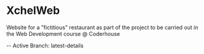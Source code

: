 # XchelWeb
Website for a "fictitious" restaurant as part of the project to be carried out in the Web Development course @ Coderhouse

-- Active Branch: latest-details
